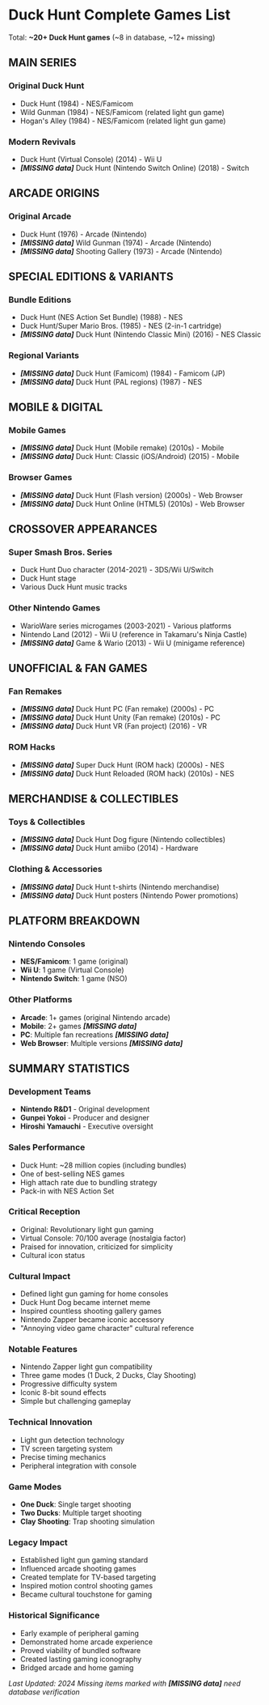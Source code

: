 # Duck Hunt Complete Games List

Total: **~20+ Duck Hunt games** (~8 in database, ~12+ missing)

## MAIN SERIES

### Original Duck Hunt
- Duck Hunt (1984) - NES/Famicom
- Wild Gunman (1984) - NES/Famicom (related light gun game)
- Hogan's Alley (1984) - NES/Famicom (related light gun game)

### Modern Revivals
- Duck Hunt (Virtual Console) (2014) - Wii U
- ***[MISSING data]*** Duck Hunt (Nintendo Switch Online) (2018) - Switch

## ARCADE ORIGINS

### Original Arcade
- Duck Hunt (1976) - Arcade (Nintendo)
- ***[MISSING data]*** Wild Gunman (1974) - Arcade (Nintendo)
- ***[MISSING data]*** Shooting Gallery (1973) - Arcade (Nintendo)

## SPECIAL EDITIONS & VARIANTS

### Bundle Editions
- Duck Hunt (NES Action Set Bundle) (1988) - NES
- Duck Hunt/Super Mario Bros. (1985) - NES (2-in-1 cartridge)
- ***[MISSING data]*** Duck Hunt (Nintendo Classic Mini) (2016) - NES Classic

### Regional Variants
- ***[MISSING data]*** Duck Hunt (Famicom) (1984) - Famicom (JP)
- ***[MISSING data]*** Duck Hunt (PAL regions) (1987) - NES

## MOBILE & DIGITAL

### Mobile Games
- ***[MISSING data]*** Duck Hunt (Mobile remake) (2010s) - Mobile
- ***[MISSING data]*** Duck Hunt: Classic (iOS/Android) (2015) - Mobile

### Browser Games
- ***[MISSING data]*** Duck Hunt (Flash version) (2000s) - Web Browser
- ***[MISSING data]*** Duck Hunt Online (HTML5) (2010s) - Web Browser

## CROSSOVER APPEARANCES

### Super Smash Bros. Series
- Duck Hunt Duo character (2014-2021) - 3DS/Wii U/Switch
- Duck Hunt stage
- Various Duck Hunt music tracks

### Other Nintendo Games
- WarioWare series microgames (2003-2021) - Various platforms
- Nintendo Land (2012) - Wii U (reference in Takamaru's Ninja Castle)
- ***[MISSING data]*** Game & Wario (2013) - Wii U (minigame reference)

## UNOFFICIAL & FAN GAMES

### Fan Remakes
- ***[MISSING data]*** Duck Hunt PC (Fan remake) (2000s) - PC
- ***[MISSING data]*** Duck Hunt Unity (Fan remake) (2010s) - PC
- ***[MISSING data]*** Duck Hunt VR (Fan project) (2016) - VR

### ROM Hacks
- ***[MISSING data]*** Super Duck Hunt (ROM hack) (2000s) - NES
- ***[MISSING data]*** Duck Hunt Reloaded (ROM hack) (2010s) - NES

## MERCHANDISE & COLLECTIBLES

### Toys & Collectibles
- ***[MISSING data]*** Duck Hunt Dog figure (Nintendo collectibles)
- ***[MISSING data]*** Duck Hunt amiibo (2014) - Hardware

### Clothing & Accessories
- ***[MISSING data]*** Duck Hunt t-shirts (Nintendo merchandise)
- ***[MISSING data]*** Duck Hunt posters (Nintendo Power promotions)

## PLATFORM BREAKDOWN

### Nintendo Consoles
- **NES/Famicom**: 1 game (original)
- **Wii U**: 1 game (Virtual Console)
- **Nintendo Switch**: 1 game (NSO)

### Other Platforms
- **Arcade**: 1+ games (original Nintendo arcade)
- **Mobile**: 2+ games ***[MISSING data]***
- **PC**: Multiple fan recreations ***[MISSING data]***
- **Web Browser**: Multiple versions ***[MISSING data]***

## SUMMARY STATISTICS

### Development Teams
- **Nintendo R&D1** - Original development
- **Gunpei Yokoi** - Producer and designer
- **Hiroshi Yamauchi** - Executive oversight

### Sales Performance
- Duck Hunt: ~28 million copies (including bundles)
- One of best-selling NES games
- High attach rate due to bundling strategy
- Pack-in with NES Action Set

### Critical Reception
- Original: Revolutionary light gun gaming
- Virtual Console: 70/100 average (nostalgia factor)
- Praised for innovation, criticized for simplicity
- Cultural icon status

### Cultural Impact
- Defined light gun gaming for home consoles
- Duck Hunt Dog became internet meme
- Inspired countless shooting gallery games
- Nintendo Zapper became iconic accessory
- "Annoying video game character" cultural reference

### Notable Features
- Nintendo Zapper light gun compatibility
- Three game modes (1 Duck, 2 Ducks, Clay Shooting)
- Progressive difficulty system
- Iconic 8-bit sound effects
- Simple but challenging gameplay

### Technical Innovation
- Light gun detection technology
- TV screen targeting system
- Precise timing mechanics
- Peripheral integration with console

### Game Modes
- **One Duck**: Single target shooting
- **Two Ducks**: Multiple target shooting
- **Clay Shooting**: Trap shooting simulation

### Legacy Impact
- Established light gun gaming standard
- Influenced arcade shooting games
- Created template for TV-based targeting
- Inspired motion control shooting games
- Became cultural touchstone for gaming

### Historical Significance
- Early example of peripheral gaming
- Demonstrated home arcade experience
- Proved viability of bundled software
- Created lasting gaming iconography
- Bridged arcade and home gaming

*Last Updated: 2024*
*Missing items marked with ***[MISSING data]*** need database verification*